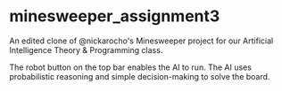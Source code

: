 # minesweeper_assignment3

An edited clone of @nickarocho's Minesweeper project for our Artificial Intelligence Theory & Programming class. 

The robot button on the top bar enables the AI to run. The AI uses probabilistic reasoning and simple decision-making to solve the board.
